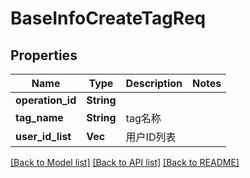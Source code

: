 # BaseInfoCreateTagReq

## Properties

Name | Type | Description | Notes
------------ | ------------- | ------------- | -------------
**operation_id** | **String** |  | 
**tag_name** | **String** | tag名称 | 
**user_id_list** | **Vec<String>** | 用户ID列表 | 

[[Back to Model list]](../README.md#documentation-for-models) [[Back to API list]](../README.md#documentation-for-api-endpoints) [[Back to README]](../README.md)


